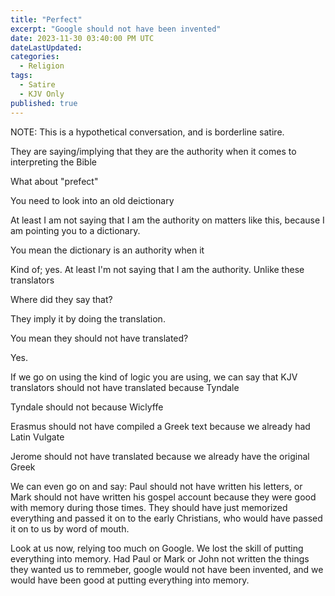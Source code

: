 ```yaml
---
title: "Perfect"
excerpt: "Google should not have been invented"
date: 2023-11-30 03:40:00 PM UTC
dateLastUpdated:
categories:
  - Religion
tags: 
  - Satire
  - KJV Only
published: true
---
```


NOTE: This is a hypothetical conversation, and is borderline satire.



They are saying/implying that they are the authority when it comes to interpreting the Bible

What about "prefect"

You need to look into an old deictionary

At least I am not saying that I am the authority on matters like this, because I am pointing you to a dictionary.

You mean the dictionary is an authority when it

Kind of; yes. At least I'm not saying that I am the authority. Unlike these translators

Where did they say that?

They imply it by doing the translation.

You mean they should not have translated?

Yes.

If we go on using the kind of logic you are using, we can say that KJV translators should not have translated because Tyndale

Tyndale should not because Wiclyffe

Erasmus should not have compiled a Greek text because we already had Latin Vulgate

Jerome should not have translated because we already have the original Greek

We can even go on and say: Paul should not have written his letters, or Mark should not have written his gospel account because they were good with memory during those times. They should have just memorized everything and passed it on to the early Christians, who would have passed it on to us by word of mouth.

Look at us now, relying too much on Google. We lost the skill of putting everything into memory. Had Paul or Mark or John not written the things they wanted us to remmeber, google would not have been invented, and we would have been good at putting everything into memory.
